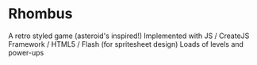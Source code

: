 # Rhombus
A retro styled game (asteroid's inspired!)
Implemented with JS / CreateJS Framework / HTML5 / Flash (for spritesheet design)
Loads of levels and power-ups
